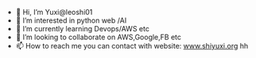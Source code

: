 - 👋 Hi, I’m Yuxi@leoshi01
- 👀 I’m interested in python web /AI
- 🌱 I’m currently learning Devops/AWS etc
- 💞️ I’m looking to collaborate on AWS,Google,FB etc
- 📫 How to reach me 
you can contact with website: www.shiyuxi.org hh

<!---
leoshi01/leoshi01 is a ✨ special ✨ repository because its `README.md` (this file) appears on your GitHub profile.
You can click the Preview link to take a look at your changes.
--->
